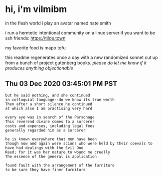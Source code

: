 # hi, i'm vilmibm

in the flesh world i play an avatar named nate smith

i run a hermetic intentional community on a linux server if you want to be ssh friends: https://tilde.town

my favorite food is mapo tofu

this readme regenerates once a day with a new randomized sonnet cut up from a bunch of project gutenberg books.
_please do let me know if it produces anything objectionable_

## Thu 03 Dec 2020 03:45:01 PM PST

    but he said nothing, and she continued
    in colloquial language--do we know its true worth
    Then after a short silence he continued
    at which also I am practising very hard
    
    every eye was in search of the Parsonage
    This reverend divine comes to a sorcerer
    costs and expenses, including legal fees
    generally regarded him as a sorcerer
    
    he is known everywhere that men have been
    though now and again were scions who were held by their coevals to have had dealings with the Evil One
    Reed; for it was her nature to wound me cruelly
    The essence of the general is application
    
    found fault with the arrangement of the furniture
    to be sure they have finer furniture
